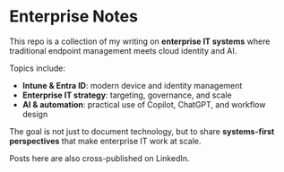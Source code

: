 # Enterprise Notes

This repo is a collection of my writing on **enterprise IT systems** where traditional endpoint management meets cloud identity and AI.

Topics include:
- **Intune & Entra ID**: modern device and identity management
- **Enterprise IT strategy**: targeting, governance, and scale
- **AI & automation**: practical use of Copilot, ChatGPT, and workflow design

The goal is not just to document technology, but to share **systems-first perspectives** that make enterprise IT work at scale.

Posts here are also cross-published on LinkedIn.
